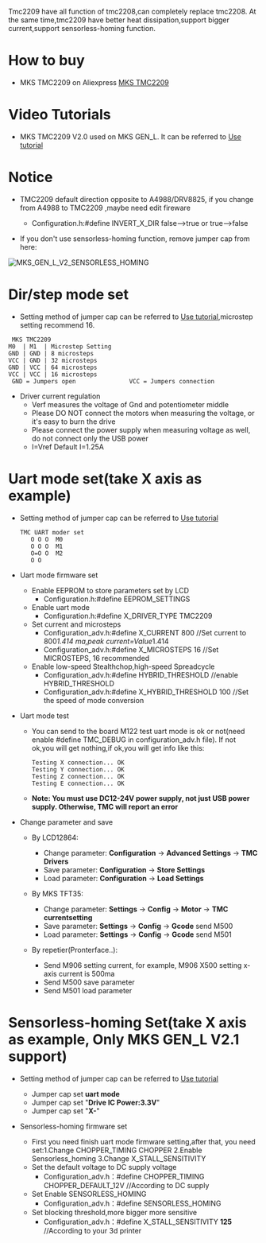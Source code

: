Tmc2209 have all function of tmc2208,can completely replace tmc2208. At the same time,tmc2209 have better heat dissipation,support bigger current,support sensorless-homing function.

# How to buy
- MKS TMC2209 on Aliexpress  [MKS TMC2209](https://www.aliexpress.com/item/33043140087.html)

# Video Tutorials
- MKS TMC2209 V2.0 used on MKS GEN_L. It can be referred to [Use tutorial](https://www.youtube.com/watch?v=eF8Mqa2Y3oo)

# Notice
- TMC2209 default direction opposite to A4988/DRV8825, if you change from A4988 to TMC2209 ,maybe need edit fireware
    - Configuration.h:#define INVERT_X_DIR  false-->true   or true-->false

- If you don't use sensorless-homing function, remove jumper cap from here:

![MKS_GEN_L_V2_SENSORLESS_HOMING](https://github.com/makerbase-mks/MKS-GEN_L/blob/master/hardware/Image/MKS_GEN_L_V2_SENSORLESS_HOMING.png)

# Dir/step mode set
- Setting method of jumper cap can be referred to [Use tutorial](https://www.youtube.com/watch?v=eF8Mqa2Y3oo),microstep setting recommend 16.
 ```
  MKS TMC2209
 M0  | M1  | Microstep Setting
 GND | GND | 8 microsteps
 VCC | GND | 32 microsteps
 GND | VCC | 64 microsteps
 VCC | VCC | 16 microsteps
  GND = Jumpers open               VCC = Jumpers connection
  ```

- Driver current regulation
  - Verf measures the voltage of Gnd and potentiometer middle
  - Please DO NOT connect the motors when measuring the voltage, or it's easy to burn the drive
  - Please connect the power supply when measuring voltage as well, do not connect only the USB power
  - I=Vref    Default I=1.25A

# Uart mode set(take X axis as example)
- Setting method of jumper cap can be referred to [Use tutorial](https://www.youtube.com/watch?v=eF8Mqa2Y3oo)
  ```
  TMC UART moder set
     O O O  M0
     O O O  M1
     O=O O  M2
     O O 
  ```
- Uart mode firmware set
  - Enable EEPROM to store parameters set by LCD
    -  Configuration.h:#define EEPROM_SETTINGS
  - Enable uart mode
    -  Configuration.h:#define X_DRIVER_TYPE  TMC2209
  - Set current and microsteps
    -  Configuration_adv.h:#define X_CURRENT       800   //Set current to 800*1.414 ma,peak current=Value*1.414
    -  Configuration_adv.h:#define X_MICROSTEPS    16    //Set MICROSTEPS, 16 recommended
  - Enable low-speed Stealthchop,high-speed Spreadcycle
    -  Configuration_adv.h:#define HYBRID_THRESHOLD      //enable HYBRID_THRESHOLD
    -  Configuration_adv.h:#define X_HYBRID_THRESHOLD     100  //Set the speed of mode conversion

- Uart mode test
  - You can send to the board  M122 test uart mode is ok or not(need enable #define TMC_DEBUG in configuration_adv.h file). If not ok,you will get nothing,if ok,you will get info like this: 
    ```
    Testing X connection... OK
    Testing Y connection... OK
    Testing Z connection... OK
    Testing E connection... OK
    ```
   - **Note: You must use DC12-24V power supply, not just USB power supply. Otherwise, TMC will report an error**

- Change parameter and save
  - By LCD12864: 
    - Change parameter: **Configuration** -> **Advanced Settings** -> **TMC Drivers** 
    - Save parameter: **Configuration** -> **Store Settings**
    - Load parameter: **Configuration** -> **Load Settings**

  - By MKS TFT35: 
    - Change parameter: **Settings** -> **Config** -> **Motor** -> **TMC currentsetting** 
    - Save parameter: **Settings** -> **Config** -> **Gcode**  send M500
    - Load parameter: **Settings** -> **Config** -> **Gcode**  send M501

  - By repetier(Pronterface..):
    - Send M906 setting current, for example, M906 X500 setting x-axis current is 500ma
    - Send M500 save parameter
    - Send M501 load parameter

# Sensorless-homing Set(take X axis as example, Only MKS GEN_L V2.1 support)
- Setting method of jumper cap can be referred to [Use tutorial](https://www.youtube.com/watch?v=eF8Mqa2Y3oo)
    - Jumper cap set **uart mode**
    - Jumper cap set "**Drive IC Power:3.3V**"
    - Jumper cap set "**X-**"

- Sensorless-homing firmware set
    - First you need finish uart mode firmware setting,after that, you need set:1.Change CHOPPER_TIMING CHOPPER 2.Enable Sensorless_homing 3.Change X_STALL_SENSITIVITY    
    - Set the default voltage to DC supply voltage
      - Configuration_adv.h：#define CHOPPER_TIMING CHOPPER_DEFAULT_12V //According to DC supply
    - Set Enable SENSORLESS_HOMING
      - Configuration_adv.h：#define SENSORLESS_HOMING 
    - Set blocking threshold,more bigger more sensitive
      - Configuration_adv.h：#define X_STALL_SENSITIVITY  **125** //According to your 3d printer

